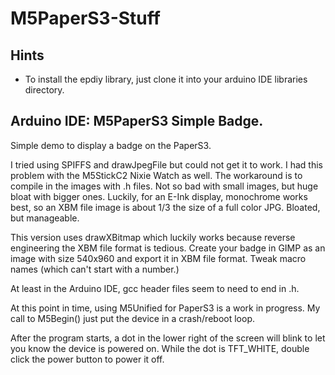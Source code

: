 # M5PaperS3-Stuff

## Hints 
- To install the epdiy library, just clone it into your arduino IDE libraries directory.

## Arduino IDE: M5PaperS3 Simple Badge.

Simple demo to display a badge on the PaperS3.

I tried using SPIFFS and drawJpegFile but could not get it to work. I had this problem with the M5StickC2 Nixie Watch as well. The workaround is to compile in the images with .h files. Not so bad with small images, but huge bloat with bigger ones. Luckily, for an E-Ink display, monochrome works best, so an XBM file image is about 1/3 the size of a full color JPG. Bloated, but manageable.

This version uses drawXBitmap which luckily works because reverse
engineering the XBM file format is tedious. Create your badge in GIMP as an image with size 540x960 and export it in XBM file format. Tweak macro names (which can't start with a number.)

At least in the Arduino IDE, gcc header files seem to need to end in .h.

At this point in time, using M5Unified for PaperS3 is a work in progress.
My call to M5Begin() just put the device in a crash/reboot loop. 

After the program starts, a dot in the lower right of the screen will blink
to let you know the device is powered on. While the dot is TFT_WHITE, 
double click the power button to power it off.





